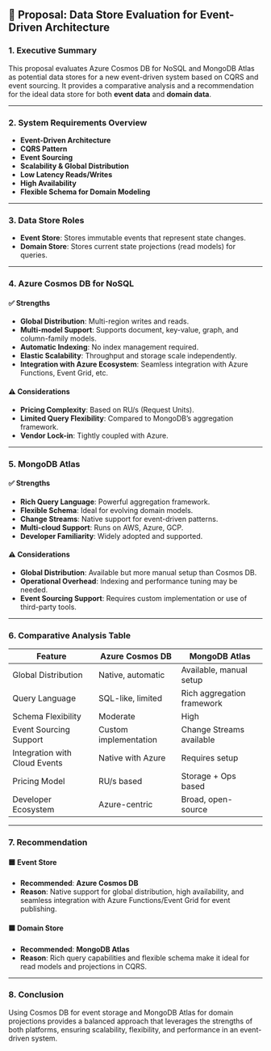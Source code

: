 ## 📄 Proposal: Data Store Evaluation for Event-Driven Architecture

### **1. Executive Summary**
This proposal evaluates Azure Cosmos DB for NoSQL and MongoDB Atlas as potential data stores for a new event-driven system based on CQRS and event sourcing. It provides a comparative analysis and a recommendation for the ideal data store for both **event data** and **domain data**.

---

### **2. System Requirements Overview**
- **Event-Driven Architecture**
- **CQRS Pattern**
- **Event Sourcing**
- **Scalability & Global Distribution**
- **Low Latency Reads/Writes**
- **High Availability**
- **Flexible Schema for Domain Modeling**

---

### **3. Data Store Roles**
- **Event Store**: Stores immutable events that represent state changes.
- **Domain Store**: Stores current state projections (read models) for queries.

---

### **4. Azure Cosmos DB for NoSQL**

#### ✅ **Strengths**
- **Global Distribution**: Multi-region writes and reads.
- **Multi-model Support**: Supports document, key-value, graph, and column-family models.
- **Automatic Indexing**: No index management required.
- **Elastic Scalability**: Throughput and storage scale independently.
- **Integration with Azure Ecosystem**: Seamless integration with Azure Functions, Event Grid, etc.

#### ⚠️ **Considerations**
- **Pricing Complexity**: Based on RU/s (Request Units).
- **Limited Query Flexibility**: Compared to MongoDB’s aggregation framework.
- **Vendor Lock-in**: Tightly coupled with Azure.

---

### **5. MongoDB Atlas**

#### ✅ **Strengths**
- **Rich Query Language**: Powerful aggregation framework.
- **Flexible Schema**: Ideal for evolving domain models.
- **Change Streams**: Native support for event-driven patterns.
- **Multi-cloud Support**: Runs on AWS, Azure, GCP.
- **Developer Familiarity**: Widely adopted and supported.

#### ⚠️ **Considerations**
- **Global Distribution**: Available but more manual setup than Cosmos DB.
- **Operational Overhead**: Indexing and performance tuning may be needed.
- **Event Sourcing Support**: Requires custom implementation or use of third-party tools.

---

### **6. Comparative Analysis Table**

| Feature                        | Azure Cosmos DB         | MongoDB Atlas            |
|-------------------------------|--------------------------|---------------------------|
| Global Distribution           | Native, automatic        | Available, manual setup   |
| Query Language                | SQL-like, limited        | Rich aggregation framework|
| Schema Flexibility            | Moderate                 | High                      |
| Event Sourcing Support        | Custom implementation    | Change Streams available  |
| Integration with Cloud Events | Native with Azure        | Requires setup            |
| Pricing Model                 | RU/s based               | Storage + Ops based       |
| Developer Ecosystem           | Azure-centric            | Broad, open-source        |

---

### **7. Recommendation**

#### 🟦 **Event Store**
- **Recommended**: **Azure Cosmos DB**
- **Reason**: Native support for global distribution, high availability, and seamless integration with Azure Functions/Event Grid for event publishing.

#### 🟩 **Domain Store**
- **Recommended**: **MongoDB Atlas**
- **Reason**: Rich query capabilities and flexible schema make it ideal for read models and projections in CQRS.

---

### **8. Conclusion**
Using Cosmos DB for event storage and MongoDB Atlas for domain projections provides a balanced approach that leverages the strengths of both platforms, ensuring scalability, flexibility, and performance in an event-driven system.
